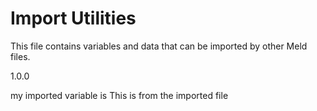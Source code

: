 # Import Utilities

This file contains variables and data that can be imported by other Meld files.


 

1.0.0


  my imported variable is This is from the imported file
